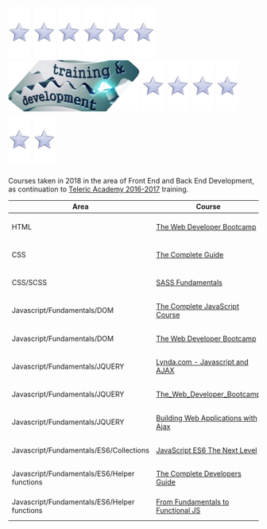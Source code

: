 ## ![star](https://github.com/martinboykov/Training_2018/blob/master/_images/star.jpg)                                                                                    ![star](https://github.com/martinboykov/Training_2018/blob/master/_images/star.jpg)                                                                                    ![star](https://github.com/martinboykov/Training_2018/blob/master/_images/star.jpg)                                                                                    ![star](https://github.com/martinboykov/Training_2018/blob/master/_images/star.jpg)                                                                                    ![star](https://github.com/martinboykov/Training_2018/blob/master/_images/star.jpg)                                                                                    ![star](https://github.com/martinboykov/Training_2018/blob/master/_images/star.jpg)                                                                                    ![Training_2018](https://github.com/martinboykov/Training_2018/blob/master/_images/logo.jpg)                                                                           ![star](https://github.com/martinboykov/Training_2018/blob/master/_images/star.jpg)                                                                                    ![star](https://github.com/martinboykov/Training_2018/blob/master/_images/star.jpg)                                                                                    ![star](https://github.com/martinboykov/Training_2018/blob/master/_images/star.jpg)                                                                                    ![star](https://github.com/martinboykov/Training_2018/blob/master/_images/star.jpg)                                                                                    ![star](https://github.com/martinboykov/Training_2018/blob/master/_images/star.jpg)                                                                                    ![star](https://github.com/martinboykov/Training_2018/blob/master/_images/star.jpg)

Courses taken in 2018 in the area of Front End and Back End Development, as continuation to [Teleric Academy 2016-2017](https://github.com/martinboykov/Telerik_Academy) training.

| Area                                             | Course                                                                                                                                    | Period                            |
| ------------------------------------------------ | ----------------------------------------------------------------------------------------------------------------------------------------- | --------------------------------- |
| HTML                                             | [The Web Developer Bootcamp](HTML/the-web-developer-bootcamp_05.2018)                                                                     | 05.2018 - 05.2018                 |
| CSS                                              | [The Complete Guide](CSS/the-complete-guide_05.2018)                                                                                      | 05.2018 - 05.2018                 |
| CSS/SCSS                                         | [SASS Fundamentals](CSS/SCSS/0.SASS_Fundamentals_05.2018)                                                                                 | 05.2018 - 05.2018                 |
| Javascript/Fundamentals/DOM                      | [The Complete JavaScript Course](Javascript/__FUNDAMENTALS/_DOM/The_Complete_JavaScript_Course_06.2018)                                   | 06.2018 - 06.2018                 |
| Javascript/Fundamentals/DOM                      | [The Web Developer Bootcamp](Javascript/__FUNDAMENTALS/_DOM/The_Web_Developer_Bootcamp_06.2018)                                           | 06.2018 - 06.2018                 |
| Javascript/Fundamentals/JQUERY                   | [Lynda.com - Javascript and AJAX](Javascript/__FUNDAMENTALS/_JQUERY/Lynda.com_Javascript_and_AJAX_06.2018)                                | 06.2018 - 06.2018                 |
| Javascript/Fundamentals/JQUERY                   | [The_Web_Developer_Bootcamp](Javascript/__FUNDAMENTALS/_JQUERY/The_Web_Developer_Bootcamp_06.2018)                                        | 06.2018 - 06.2018                 |
| Javascript/Fundamentals/JQUERY                   | [Building Web Applications with Ajax](Javascript/__FUNDAMENTALS/_JQUERY/Building_Web_Applications_with_Ajax_07.2018)                      | 07.2018 - 07.2018                 |
| Javascript/Fundamentals/ES6/Collections          | [JavaScript ES6 The Next Level](Javascript/__FUNDAMENTALS/_ES6/Collections/JavaScript_ES6_The_Next_Level_07.2018)                         | 07.2018 - 07.2018                 |
| Javascript/Fundamentals/ES6/Helper functions     | [The Complete Developers Guide](Javascript/__FUNDAMENTALS/_ES6/Helper_functions/ES6_Javascript_The_Complete_Developers_Guide_07.2018)     | 07.2018 - 07.2018                 |
| Javascript/Fundamentals/ES6/Helper functions     | [From Fundamentals to Functional JS](Javascript/__FUNDAMENTALS/_ES6/Helper_functions/From_Fundamentals_to_Functional_JS_07.2018)          | 07.2018 - 07.2018                 |

